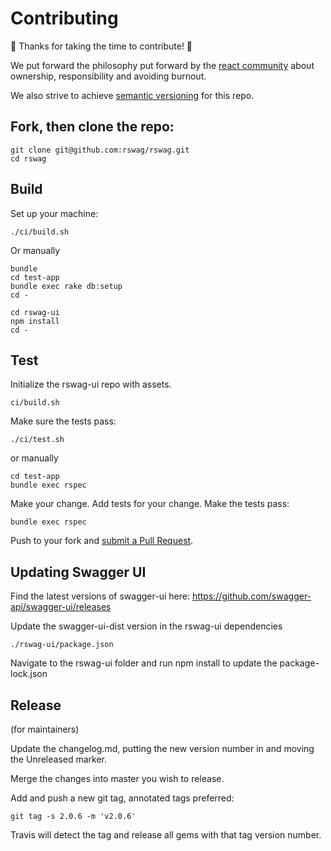 # Contributing

🎉 Thanks for taking the time to contribute! 🎉

We put forward the philosophy put forward by the [react community](https://reactcommunity.org/) about ownership, responsibility and avoiding burnout.

We also strive to achieve [semantic versioning](https://semver.org/) for this repo.

## Fork, then clone the repo:
```
git clone git@github.com:rswag/rswag.git
cd rswag
```

## Build
Set up your machine:
```
./ci/build.sh
```
Or manually
```
bundle
cd test-app
bundle exec rake db:setup
cd -

cd rswag-ui
npm install
cd -
```

## Test
Initialize the rswag-ui repo with assets.
```
ci/build.sh
```

Make sure the tests pass:
```
./ci/test.sh
```
or manually
```
cd test-app
bundle exec rspec
```

Make your change. Add tests for your change. Make the tests pass:

```
bundle exec rspec
```

Push to your fork and [submit a Pull Request][pr].

[pr]: https://github.com/rswag/rswag/compare/

## Updating Swagger UI

Find the latest versions of swagger-ui here:
https://github.com/swagger-api/swagger-ui/releases

Update the swagger-ui-dist version in the rswag-ui dependencies
```
./rswag-ui/package.json
```

Navigate to the rswag-ui folder and run npm install to update the package-lock.json


## Release
(for maintainers)

Update the changelog.md, putting the new version number in and moving the Unreleased marker.

Merge the changes into master you wish to release.

Add and push a new git tag, annotated tags preferred:
```
git tag -s 2.0.6 -m 'v2.0.6'
```

Travis will detect the tag and release all gems with that tag version number.
